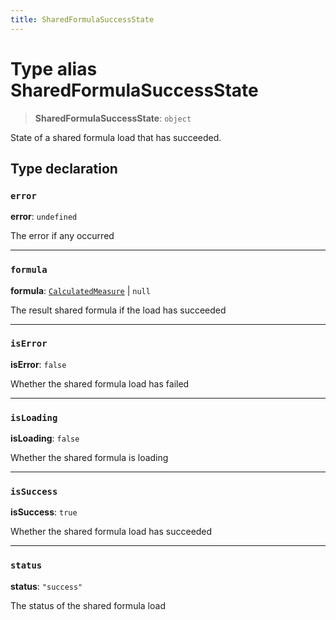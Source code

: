 ```yaml
---
title: SharedFormulaSuccessState
---
```


# Type alias SharedFormulaSuccessState

> **SharedFormulaSuccessState**: `object`

State of a shared formula load that has succeeded.

## Type declaration

### `error`

**error**: `undefined`

The error if any occurred

***

### `formula`

**formula**: [`CalculatedMeasure`](../../sdk-data/interfaces/interface.CalculatedMeasure.md) \| `null`

The result shared formula if the load has succeeded

***

### `isError`

**isError**: `false`

Whether the shared formula load has failed

***

### `isLoading`

**isLoading**: `false`

Whether the shared formula is loading

***

### `isSuccess`

**isSuccess**: `true`

Whether the shared formula load has succeeded

***

### `status`

**status**: `"success"`

The status of the shared formula load
